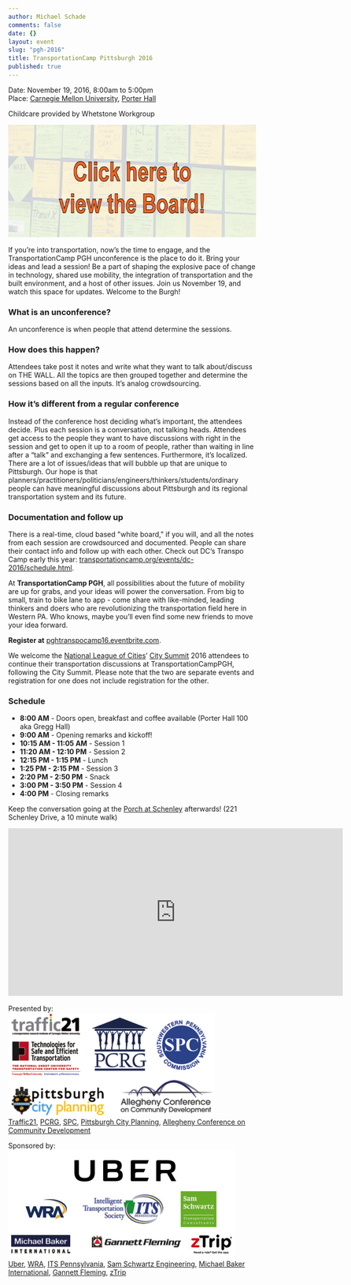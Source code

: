 ```yaml
---
author: Michael Schade
comments: false
date: {}
layout: event
slug: "pgh-2016"
title: TransportationCamp Pittsburgh 2016
published: true
---
```

Date: November 19, 2016, 8:00am to 5:00pm<br>
Place: [Carnegie Mellon University](http://www.cmu.edu/), [Porter Hall](http://www.myatlascms.com/map/index.php?id=192#!s/key=Porter%20Hall?m/72750)

Childcare provided by Whetstone Workgroup

<a href="https://docs.google.com/spreadsheets/d/1pBSDfHknH6AyQs77eUL4Hz5ulJup9PFAbgsExmPEr18/pubhtml?gid=1321426310"><img src="board.png" alt="View the Board!" style="width:680px;height:228px;"></a>

If you’re into transportation, now’s the time to engage, and the TransportationCamp PGH unconference is the place to do it.  Bring your ideas and lead a session! Be a part of shaping the explosive pace of change in technology, shared use mobility, the integration of transportation and the built environment, and a host of other issues. Join us November 19, and watch this space for updates. Welcome to the Burgh!

### What is an unconference?
An unconference is when people that attend determine the sessions.  

### How does this happen?  
Attendees take post it notes and write what they want to talk about/discuss on THE WALL. All the topics are then grouped together and determine the sessions based on all the inputs.  It’s analog crowdsourcing.  

### How it’s different from a regular conference
Instead of the conference host deciding what’s important, the attendees decide.  Plus each session is a conversation, not talking heads.  Attendees get access to the people they want to have discussions with right in the session and get to open it up to a room of people, rather than waiting in line after a “talk” and exchanging a few sentences. Furthermore, it’s localized.  There are a lot of issues/ideas that will bubble up that are unique to Pittsburgh.   Our hope is that planners/practitioners/politicians/engineers/thinkers/students/ordinary people can have meaningful discussions about Pittsburgh and its regional transportation system and its future.

### Documentation and follow up
There is a real-time, cloud based "white board," if you will, and all the notes from each session are crowdsourced and documented.  People can share their contact info and follow up with each other.  Check out DC’s Transpo Camp early this year: [transportationcamp.org/events/dc-2016/schedule.html](http://transportationcamp.org/events/dc-2016/schedule.html).

At **TransportationCamp PGH**, all possibilities about the future of mobility are up for grabs, and your ideas will power the conversation. From big to small, train to bike lane to app - come share with like-minded, leading thinkers and doers who are revolutionizing the transportation field here in Western PA. Who knows, maybe you’ll even find some new friends to move your idea forward.

**Register at** [pghtranspocamp16.eventbrite.com](http://pghtranspocamp16.eventbrite.com/).

We welcome the [National League of Cities](http://www.nlc.org/)’ [City Summit](http://citysummit.nlc.org/) 2016 attendees to continue their transportation discussions at TransportationCampPGH, following the City Summit. Please note that the two are separate events and registration for one does not include registration for the other.

### Schedule

* **8:00 AM** - Doors open, breakfast and coffee available (Porter Hall 100 aka Gregg Hall)
* **9:00 AM** - Opening remarks and kickoff!
* **10:15 AM - 11:05 AM** - Session 1
* **11:20 AM - 12:10 PM** - Session 2
* **12:15 PM - 1:15 PM** - Lunch
* **1:25 PM - 2:15 PM** - Session 3
* **2:20 PM - 2:50 PM** - Snack
* **3:00 PM - 3:50 PM** - Session 4
* **4:00 PM** - Closing remarks

Keep the conversation going at the [Porch at Schenley](http://www.theporchatschenley.com/) afterwards! (221 Schenley Drive, a 10 minute walk)

<iframe src="https://www.google.com/maps/embed?pb=!1m16!1m12!1m3!1d3036.4762200321534!2d-79.94707243460327!3d40.44259562936226!2m3!1f0!2f0!3f0!3m2!1i1024!2i768!4f13.1!2m1!1sporter+hall+carnegie+mellon!5e0!3m2!1sen!2sus!4v1471321519621" width="680" height="340" frameborder="0" style="border:0" allowfullscreen></iframe>

Presented by:<br>
<img src="presenters.png" style="width:420px;height:210px;"><br>
<a href="http://traffic21.heinz.cmu.edu/">Traffic21</a>,
<a href="http://www.pcrg.org/">PCRG</a>,
<a href="http://www.spcregion.org/">SPC</a>,
<a href="http://pittsburghpa.gov/dcp/">Pittsburgh City Planning</a>,
<a href="http://www.alleghenyconference.org/">Allegheny Conference on Community Development</a>

Sponsored by:<br>
<img src="sponsors.png" style="width:460px;height:220px;"><br>
<a href="https://www.uber.com/">Uber</a>,
<a href="https://www.wrallp.com/">WRA</a>,
<a href="http://www.itspennsylvania.com/">ITS Pennsylvania</a>,
<a href="http://samschwartz.com/">Sam Schwartz Engineering</a>,
<a href="http://www.mbakerintl.com/">Michael Baker International</a>,
<a href="http://www.gannettfleming.com/">Gannett Fleming</a>,
<a href="https://www.ztrip.com/">zTrip</a>
